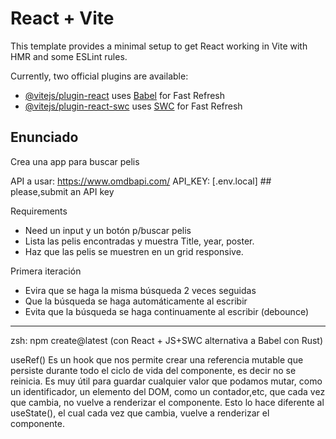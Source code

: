 # React + Vite

This template provides a minimal setup to get React working in Vite with HMR and some ESLint rules.

Currently, two official plugins are available:

- [@vitejs/plugin-react](https://github.com/vitejs/vite-plugin-react/blob/main/packages/plugin-react/README.md) uses [Babel](https://babeljs.io/) for Fast Refresh
- [@vitejs/plugin-react-swc](https://github.com/vitejs/vite-plugin-react-swc) uses [SWC](https://swc.rs/) for Fast Refresh


## Enunciado
Crea una app para buscar pelis

API a usar:
https://www.omdbapi.com/
API_KEY: [.env.local] ## please,submit an API key

Requirements
- Need un input y un botón p/buscar pelis
- Lista las pelis encontradas y muestra Title, year, poster.
- Haz que las pelis se muestren en un grid responsive.

Primera iteración

- Evira que se haga la misma búsqueda 2 veces seguidas
- Que la búsqueda se haga automáticamente al escribir
- Evita que la búsqueda se haga continuamente al escribir (debounce)

---------------------

zsh: npm create@latest (con React + JS+SWC alternativa a Babel con Rust)

useRef()
Es un hook que nos permite crear una referencia mutable que persiste durante todo el ciclo de vida del componente, es decir no se reinicia. Es muy útil para guardar cualquier valor que podamos mutar, como un identificador, un elemento del DOM, como un contador,etc, que cada vez que cambia, no vuelve a renderizar el componente. Esto lo hace diferente al useState(), el cual cada vez que cambia, vuelve a renderizar el componente.

